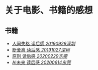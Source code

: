 # 关于电影、书籍的感想

## 书籍

* [人间失格 读后感 *20190929深圳*](/books/read/人间失格.md)
* [断舍离 读后感 *20191027深圳*](/books/read/断舍离.md)
* [原则 读后感 *20200229东莞*](/books/read/原则.md)
* [AI未来 读后感 *20200614东莞*](/books/read/AI未来.md)
